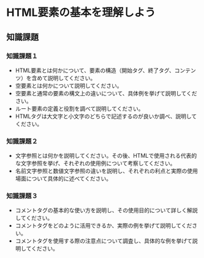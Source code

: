 # HTML要素の基本を理解しよう

## 知識課題

### 知識課題１

- HTML要素とは何かについて、要素の構造（開始タグ、終了タグ、コンテンツ）を含めて説明してください。
- 空要素とは何かについて説明してください。
- 空要素と通常の要素の構文上の違いについて、具体例を挙げて説明してください。
- ルート要素の定義と役割を調べて説明してください。
- HTMLタグは大文字と小文字のどちらで記述するのが良いか調べ、説明してください。

### 知識課題２

- 文字参照とは何かを説明してください。その後、HTMLで使用される代表的な文字参照を挙げ、それぞれの使用例について考察してください。
- 名前文字参照と数値文字参照の違いを説明し、それぞれの利点と実際の使用場面について具体的に述べてください。

### 知識課題３

- コメントタグの基本的な使い方を説明し、その使用目的について詳しく解説してください。
- コメントタグをどのように活用できるか、実際の例を挙げて説明してください。
- コメントタグを使用する際の注意点について調査し、具体的な例を挙げて説明してください。
